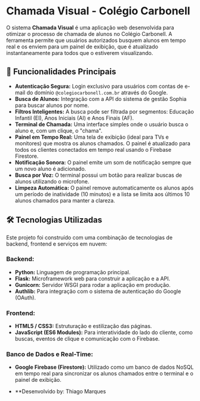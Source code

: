 # Chamada Visual - Colégio Carbonell

O sistema **Chamada Visual** é uma aplicação web desenvolvida para otimizar o processo de chamada de alunos no Colégio Carbonell. A ferramenta permite que usuários autorizados busquem alunos em tempo real e os enviem para um painel de exibição, que é atualizado instantaneamente para todos que o estiverem visualizando.

## 🚀 Funcionalidades Principais

* **Autenticação Segura:** Login exclusivo para usuários com contas de e-mail do domínio `@colegiocarbonell.com.br` através do Google.
* **Busca de Alunos:** Integração com a API do sistema de gestão Sophia para buscar alunos por nome.
* **Filtros Inteligentes:** A busca pode ser filtrada por segmentos: Educação Infantil (EI), Anos Iniciais (AI) e Anos Finais (AF).
* **Terminal de Chamada:** Uma interface simples onde o usuário busca o aluno e, com um clique, o "chama".
* **Painel em Tempo Real:** Uma tela de exibição (ideal para TVs e monitores) que mostra os alunos chamados. O painel é atualizado para todos os clientes conectados em tempo real usando o Firebase Firestore.
* **Notificação Sonora:** O painel emite um som de notificação sempre que um novo aluno é adicionado.
* **Busca por Voz:** O terminal possui um botão para realizar buscas de alunos utilizando o microfone.
* **Limpeza Automática:** O painel remove automaticamente os alunos após um período de inatividade (10 minutos) e a lista se limita aos últimos 10 alunos chamados para manter a clareza.

## 🛠️ Tecnologias Utilizadas

Este projeto foi construído com uma combinação de tecnologias de backend, frontend e serviços em nuvem:

### Backend:

* **Python:** Linguagem de programação principal.
* **Flask:** Microframework web para construir a aplicação e a API.
* **Gunicorn:** Servidor WSGI para rodar a aplicação em produção.
* **Authlib:** Para integração com o sistema de autenticação do Google (OAuth).

### Frontend:

* **HTML5 / CSS3:** Estruturação e estilização das páginas.
* **JavaScript (ES6 Modules):** Para interatividade do lado do cliente, como buscas, eventos de clique e comunicação com o Firebase.

### Banco de Dados e Real-Time:

* **Google Firebase (Firestore):** Utilizado como um banco de dados NoSQL em tempo real para sincronizar os alunos chamados entre o terminal e o painel de exibição.

* **Desenvolvido by: Thiago Marques 
